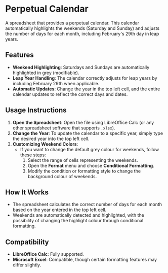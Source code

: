 # Perpetual Calendar

A spreadsheet that provides a perpetual calendar. This calendar automatically highlights the weekends (Saturday and Sunday) and adjusts the number of days for each month, including February's 29th day in leap years.

## Features
- **Weekend Highlighting**: Saturdays and Sundays are automatically highlighted in grey (modifiable).
- **Leap Year Handling**: The calendar correctly adjusts for leap years by including February 29th when applicable.
- **Automatic Updates**: Change the year in the top left cell, and the entire calendar updates to reflect the correct days and dates.

## Usage Instructions
1. **Open the Spreadsheet**: Open the file using LibreOffice Calc (or any other spreadsheet software that supports `.xlsx`).
2. **Change the Year**: To update the calendar to a specific year, simply type the desired year into the top left cell.
3. **Customizing Weekend Colors**:
   - If you want to change the default grey colour for weekends, follow these steps:
     1. Select the range of cells representing the weekends.
     2. Open the **Format** menu and choose **Conditional Formatting**.
     3. Modify the condition or formatting style to change the background colour of weekends.

## How It Works
- The spreadsheet calculates the correct number of days for each month based on the year entered in the top left cell.
- Weekends are automatically detected and highlighted, with the possibility of changing the highlight colour through conditional formatting.

## Compatibility
- **LibreOffice Calc**: Fully supported.
- **Microsoft Excel**: Compatible, though certain formatting features may differ slightly.
